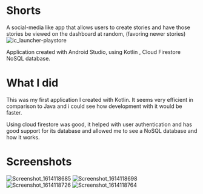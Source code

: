 # Shorts

A social-media like app that allows users to create stories and have those stories be viewed on the dashboard at random, (favoring newer stories)
![ic_launcher-playstore](https://user-images.githubusercontent.com/68916597/109037483-c2c92200-7698-11eb-8a15-28d1b095f257.png)

Application created with Android Studio, using Kotlin , Cloud Firestore NoSQL database.

# What I did
This was my first application I created with Kotlin. It seems very efficient in comparison to Java and i could see how development with it would be faster.

Using cloud firestore was good, it helped with user authentication and has good support for its database and allowed me to see a NoSQL database and how it works.

# Screenshots

![Screenshot_1614118685](https://user-images.githubusercontent.com/68916597/109029443-d7a1b780-7690-11eb-84f2-a9752bf8fda8.png)
![Screenshot_1614118698](https://user-images.githubusercontent.com/68916597/109029456-da9ca800-7690-11eb-8c2e-5a490bdd4b13.png)
![Screenshot_1614118726](https://user-images.githubusercontent.com/68916597/109029463-dbcdd500-7690-11eb-927a-a8a26f66d4f6.png)
![Screenshot_1614118764](https://user-images.githubusercontent.com/68916597/109029468-dd979880-7690-11eb-8703-f3f777e102e7.png)

